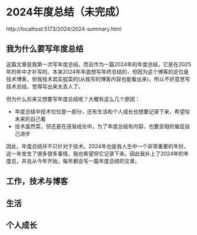 # 2024年度总结（未完成）

http://localhost:5173/2024/2024-summary.html

## 我为什么要写年度总结

这篇文章是我第一次写年度总结，而且作为一篇2024年的年度总结，它是在2025年的年中才补写的。本来2024年年底想写年终总结的，但因为这个博客的定位是技术博客，但我技术其实挺菜的(从我写的博客内容也能看出来)，所以不好意思写技术总结，觉得写出来太丢人了。

但为什么后来又想要写年度总结呢？大概有这么几个原因：

* 年度总结中技术仅仅是一部分，还有生活和个人成长也想要记录下来，希望给未来的自己看
* 技术虽然菜，但还是在逐渐成长中。为了年度总结有内容，也要变相的催促自己进步

因此，年度总结并不只针对于技术。2024年也是我人生中一个非常重要的年份，这一年发生了很多很多事情，我也希望将它记录下来。因此我补上了2024年的年度总，并且从今年开始，每年都会写一篇年度总结的文章。

## 工作，技术与博客

## 生活

## 个人成长

